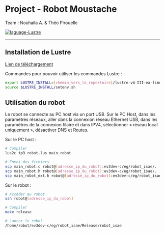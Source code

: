 # Project - Robot Moustache

Team : Nouhaila A. & Théo Pirouelle

<a href="https://www.lustre.org/download/">
  <img src="https://img.shields.io/badge/language-Lustre-f90?style=flat-square" alt="laguage-Lustre" />
</a>

---

## Installation de Lustre


[Lien de téléchargement](https://www-verimag.imag.fr/DIST-TOOLS/SYNCHRONE/lustre-v4/distrib/index.html)

Commandes pour pouvoir utiliser les commandes Lustre :

```sh
export LUSTRE_INSTALL=[chemin_vers_le_repertoire]/lustre-v4-III-ea-linux64/
source $LUSTRE_INSTALL/setenv.sh
```

## Utilisation du robot

Le robot se connecte au PC host via un port USB.
Sur le PC Host, dans les paramètres réseaux, aller dans la connexion réseau Ethernet USB, dans les paramètres de la connexion filaire et dans IPV4, sélectionner « réseau local uniquement », désactiver DNS et Routes.

Sur le PC host :

```sh
# Compiler
lus2c tp3_robot.lus main_robot

# Envoi des fichiers
scp main_robot.c robot@[adresse_ip_du_robot]:ev3dev-c/eg/robot_isae/.
scp main_robot.h robot@[adresse_ip_du_robot]:ev3dev-c/eg/robot_isae/.
scp main_robot_ext.h robot@[adresse_ip_du_robot]:ev3dev-c/eg/robot_isae/.
```

Sur le robot :

```sh
# Accéder au robot
ssh robot@[adresse_ip_du_robot]

# Compiler
make release

# Lancer le robot
/home/robot/ev3dev-c/eg/robot_isae/Release/robot_isae
```
